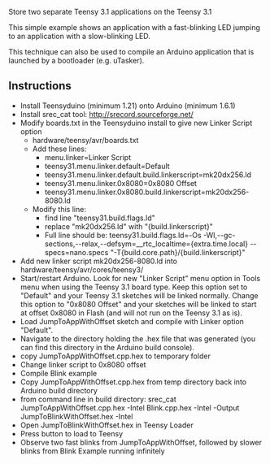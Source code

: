 Store two separate Teensy 3.1 applications on the Teensy 3.1

This simple example shows an application with a fast-blinking LED jumping to an application with a slow-blinking LED.

This technique can also be used to compile an Arduino application that is launched by a bootloader (e.g. uTasker).

## Instructions

* Install Teensyduino (minimum 1.21) onto Arduino (minimum 1.6.1)
* Install srec_cat tool: http://srecord.sourceforge.net/
* Modify boards.txt in the Teensyduino install to give new Linker Script option
    * hardware/teensy/avr/boards.txt
    * Add these lines:
        * menu.linker=Linker Script
        * teensy31.menu.linker.default=Default
        * teensy31.menu.linker.default.build.linkerscript=mk20dx256.ld
        * teensy31.menu.linker.0x8080=0x8080 Offset
        * teensy31.menu.linker.0x8080.build.linkerscript=mk20dx256-8080.ld
    * Modify this line:
        * find line "teensy31.build.flags.ld"
        * replace "mk20dx256.ld" with "{build.linkerscript}"
        * Full line should be: teensy31.build.flags.ld=-Os -Wl,--gc-sections,--relax,--defsym=__rtc_localtime={extra.time.local} --specs=nano.specs "-T{build.core.path}/{build.linkerscript}"
* Add new linker script mk20dx256-8080.ld into hardware/teensy/avr/cores/teensy3/
* Start/restart Arduino.  Look for new "Linker Script" menu option in Tools menu when using the Teensy 3.1 board type.  Keep this option set to "Default" and your Teensy 3.1 sketches will be linked normally.  Change this option to "0x8080 Offset" and your sketches will be linked to start at offset 0x8080 in Flash (and will not run on the Teensy 3.1 as is).
* Load JumpToAppWithOffset sketch and compile with Linker option "Default".
* Navigate to the directory holding the .hex file that was generated (you can find this directory in the Arduino build console).
* copy JumpToAppWithOffset.cpp.hex to temporary folder
* Change linker script to 0x8080 offset
* Compile Blink example
* Copy JumpToAppWithOffset.cpp.hex from temp directory back into Arduino build directory
* from command line in build directory: srec_cat JumpToAppWithOffset.cpp.hex -Intel Blink.cpp.hex -Intel -Output JumpToBlinkWithOffset.hex -Intel
* Open JumpToBlinkWithOffset.hex in Teensy Loader
* Press button to load to Teensy
* Observe two fast blinks from JumpToAppWithOffset, followed by slower blinks from Blink Example running infinitely






